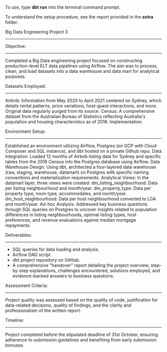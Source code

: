 
To use, type **dbt run** into the terminal command prompt.

To understand the setup procedure, see the report provided in the **extra** folder.




Big Data Engineering Project 3
____________________________________

Objective:
______________

Completed a Big Data engineering project focused on constructing production-level ELT data pipelines using Airflow. The aim was to process, clean, and load datasets into a data warehouse and data mart for analytical purposes.


Datasets Employed:
______________

Airbnb: Information from May 2020 to April 2021 centered on Sydney, which details rental patterns, price variations, host-guest interactions, and more. Original data regularly purged from its source.
Census: A comprehensive dataset from the Australian Bureau of Statistics reflecting Australia's population and housing characteristics as of 2016.
Implementation:

Environment Setup: 
______________

Established an environment utilizing Airflow, Postgres (on GCP with Cloud Composer and SQL instance), and dbt hosted on a private Github repo.
Data Integration: Loaded 12 months of Airbnb listing data for Sydney and specific tables from the 2016 Census into the Postgres database using Airflow.
Data Warehouse Design: Using dbt, architected a four-layered data warehouse (raw, staging, warehouse, datamart) on Postgres with specific naming conventions and materialization requirements.
Analytical Views: In the datamart layer, three views were created:
dm_listing_neighbourhood: Data per listing neighbourhood and month/year.
dm_property_type: Data per property type, room type, accommodates, and month/year.
dm_host_neighbourhood: Data per host neighbourhood converted to LGA and month/year.
Ad-hoc Analysis: Addressed key business questions through SQL queries on Postgres to uncover insights related to population differences in listing neighbourhoods, optimal listing types, host preferences, and revenue evaluations against median mortgage repayments.


Deliverables:
______________

- SQL queries for data loading and analysis.
- Airflow DAG script.
- dbt project repository on GitHub.
- A comprehensive "handover" report detailing the project overview, step-by-step explanations, challenges encountered, solutions employed, and evidence-backed answers to business questions.


Assessment Criteria:
______________

Project quality was assessed based on the quality of code, justification for data-related decisions, quality of findings, and the clarity and professionalism of the written report.


Timeline:
______________

Project completed before the stipulated deadline of 31st October, ensuring adherence to submission guidelines and benefiting from early submission bonuses.